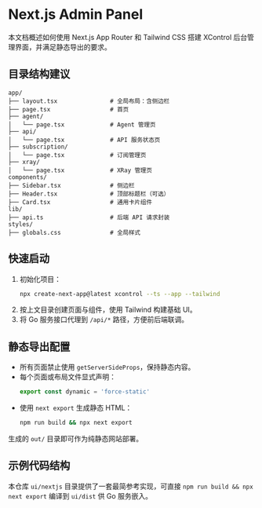 # Next.js Admin Panel

本文档概述如何使用 Next.js App Router 和 Tailwind CSS 搭建 XControl 后台管理界面，并满足静态导出的要求。

## 目录结构建议

```text
app/
├── layout.tsx               # 全局布局：含侧边栏
├── page.tsx                 # 首页
├── agent/
│   └── page.tsx             # Agent 管理页
├── api/
│   └── page.tsx             # API 服务状态页
├── subscription/
│   └── page.tsx             # 订阅管理页
├── xray/
│   └── page.tsx             # XRay 管理页
components/
├── Sidebar.tsx              # 侧边栏
├── Header.tsx               # 顶部标题栏（可选）
├── Card.tsx                 # 通用卡片组件
lib/
├── api.ts                   # 后端 API 请求封装
styles/
├── globals.css              # 全局样式
```

## 快速启动
1. 初始化项目：
   ```bash
   npx create-next-app@latest xcontrol --ts --app --tailwind
   ```
2. 按上文目录创建页面与组件，使用 Tailwind 构建基础 UI。
3. 将 Go 服务接口代理到 `/api/*` 路径，方便前后端联调。

## 静态导出配置
- 所有页面禁止使用 `getServerSideProps`，保持静态内容。
- 每个页面或布局文件显式声明：
  ```ts
  export const dynamic = 'force-static'
  ```
- 使用 `next export` 生成静态 HTML：
  ```bash
  npm run build && npx next export
  ```

生成的 `out/` 目录即可作为纯静态网站部署。

## 示例代码结构
本仓库 `ui/nextjs` 目录提供了一套最简参考实现，可直接 `npm run build && npx next export` 编译到 `ui/dist` 供 Go 服务嵌入。
